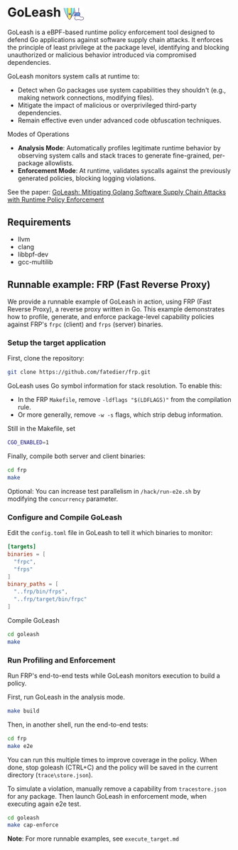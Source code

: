 # GoLeash <img src="logo.jpg" width="45" height="30" alt="Logo" style="vertical-align: middle;"> 

GoLeash is a eBPF-based runtime policy enforcement tool designed to defend Go applications against software supply chain attacks. It enforces the principle of least privilege at the package level, identifying and blocking unauthorized or malicious behavior introduced via compromised dependencies. 

GoLeash monitors system calls at runtime to:
- Detect when Go packages use system capabilities they shouldn't (e.g., making network connections, modifying files).
- Mitigate the impact of malicious or overprivileged third-party dependencies.
- Remain effective even under advanced code obfuscation techniques. 

Modes of Operations
- **Analysis Mode**: Automatically profiles legitimate runtime behavior by observing system calls and stack traces to generate fine-grained, per-package allowlists.
- **Enforcement Mode**: At runtime, validates syscalls against the previously generated policies, blocking  logging violations.


See the paper: [GoLeash: Mitigating Golang Software Supply Chain Attacks
with Runtime Policy Enforcement](https://arxiv.org/pdf/2505.11016)


## Requirements
- llvm
- clang
- libbpf-dev
- gcc-multilib

## Runnable example: FRP (Fast Reverse Proxy)
We provide a runnable example of GoLeash in action, using FRP (Fast Reverse Proxy), a reverse proxy written in Go. This example demonstrates how to profile, generate, and enforce package-level capability policies against FRP's ```frpc``` (client) and ```frps``` (server) binaries.

### Setup the target application

First, clone the repository:
```bash
git clone https://github.com/fatedier/frp.git
```

GoLeash uses Go symbol information for stack resolution. To enable this:
- In the FRP ```Makefile```, remove ```-ldflags "$(LDFLAGS)"``` from the compilation rule. 
- Or more generally, remove ```-w -s``` flags, which strip debug information.

Still in the Makefile, set 
```bash
CGO_ENABLED=1
```

Finally, compile both server and client binaries:
```bash
cd frp
make
```

Optional: You can increase test parallelism in ```/hack/run-e2e.sh``` by modifying the ```concurrency``` parameter.


### Configure and Compile GoLeash
Edit the ```config.toml``` file in GoLeash to tell it which binaries to monitor: 

```toml
[targets]
binaries = [
  "frpc",
  "frps"
]
binary_paths = [
  "..frp/bin/frps",
  "..frp/target/bin/frpc"
]
```

Compile GoLeash 
```bash
cd goleash
make
```

### Run Profiling and Enforcement
Run FRP's end-to-end tests while GoLeash monitors execution to build a policy.

First, run GoLeash in the analysis mode. 
```bash
make build
```

Then, in another shell, run the end-to-end tests:
```bash
cd frp
make e2e
```
You can run this multiple times to improve coverage in the policy. When done, stop goleash (CTRL+C) and the policy will be saved in the current directory (```trace\store.json```).


To simulate a violation, manually remove a capability from ```tracestore.json``` for any package. Then launch GoLeash in enforcement mode, when executing again e2e test. 
```bash
cd goleash
make cap-enforce
```


**Note**: For more runnable examples, see ```execute_target.md```



